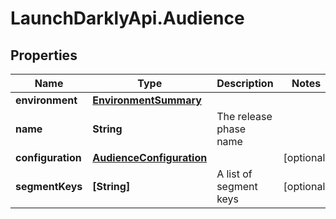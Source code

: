 # LaunchDarklyApi.Audience

## Properties

Name | Type | Description | Notes
------------ | ------------- | ------------- | -------------
**environment** | [**EnvironmentSummary**](EnvironmentSummary.md) |  | 
**name** | **String** | The release phase name | 
**configuration** | [**AudienceConfiguration**](AudienceConfiguration.md) |  | [optional] 
**segmentKeys** | **[String]** | A list of segment keys | [optional] 


